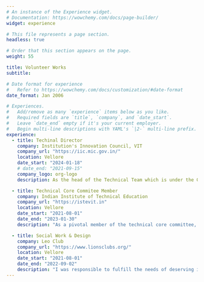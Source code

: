 ```yaml
---
# An instance of the Experience widget.
# Documentation: https://wowchemy.com/docs/page-builder/
widget: experience

# This file represents a page section.
headless: true

# Order that this section appears on the page.
weight: 55

title: Volunteer Works
subtitle:

# Date format for experience
#   Refer to https://wowchemy.com/docs/customization/#date-format
date_format: Jan 2006

# Experiences.
#   Add/remove as many `experience` items below as you like.
#   Required fields are `title`, `company`, and `date_start`.
#   Leave `date_end` empty if it's your current employer.
#   Begin multi-line descriptions with YAML's `|2-` multi-line prefix.
experience:
  - title: Techinal Director
    company: Institution's Innovation Council, VIT
    company_url: "https://iic.mic.gov.in/"
    location: Vellore
    date_start: "2024-01-18"
    # date_end: "2021-09-15"
    company_logo: org-logo
    description: As the head of the Technical Team which is under the Government of India, I was responsible for leading my team, fostering a startup culture, and developing the organization's digital space. I also managed the evaluation of technical startup ideas.'

  - title: Technical Core Commitee Member
    company: Indian Institute of Technical Education
    company_url: "https://istevit.in"
    location: Vellore
    date_start: "2021-08-01"
    date_end: "2023-01-30"
    description: "As a pivotal member of the technical core committee, I immersed myself in the field of web development, channeling my focus and expertise to drive impactful initiatives, where I took charge of organizing workshops and hackathons aimed at spreading technical knowledge to a broad audience."

  - title: Social Work & Design
    company: Leo Club
    company_url: "https://www.lionsclubs.org/"
    location: Vellore
    date_start: "2021-08-01"
    date_end: "2022-09-02"
    description: "I was responsible to fulfill the needs of deserving individuals and spearheaded efforts to expand our charity's reach. In my role, I focused on digital initiatives, designing numerous posters to amplify our message and extend our assistance to a broader audience"
---
```

